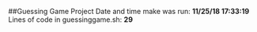 ##Guessing Game Project
Date and time make was run: **11/25/18 17:33:19**
Lines of code in guessinggame.sh: **29**

